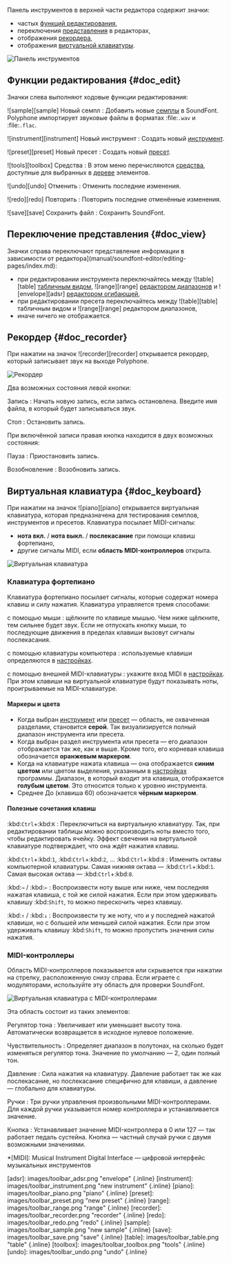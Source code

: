 Панель инструментов в верхней части редактора содержит значки:

* частых [функций редактирования](#doc_edit),
* переключения [представления](#doc_view) в редакторах,
* отображения [рекордера](#doc_recorder),
* отображения [виртуальной клавиатуры](#doc_keyboard).


![Панель инструментов](images/toolbar.png "Панель инструментов")


## Функции редактирования {#doc_edit}


Значки слева выполняют ходовые функции редактирования:


![sample][sample] Новый семпл
: Добавить новые [семплы][s-editor] в SoundFont.
  Polyphone импортирует звуковые файлы в форматах :file:`.wav` и :file:`.flac`.

![instrument][instrument] Новый инструмент
: Создать новый [инструмент][i-editor].

![preset][preset] Новый пресет
: Cоздать новый [пресет][p-editor].

![tools][toolbox] Средства
: В этом меню перечисляются [средства][tools], доступные для выбранных в [дереве][tree] элементов.

![undo][undo] Отменить
: Отменить последние изменения.

![redo][redo] Повторить
: Повторить последние отменённые изменения.

![save][save] Сохранить файл
: Сохранить SoundFont.


## Переключение представления {#doc_view}


Значки справа переключают представление информации в зависимости от редактора](manual/soundfont-editor/editing-pages/index.md):

* при редактировании инструмента переключайтесь между ![table][table] [табличным видом][i-editor-table], ![range][range] [редактором диапазонов][i-editor-range] и ![envelope][adsr] [редактором огибающей][i-editor-env],
* при редактировании пресета переключайтесь между ![table][table] табличным видом и ![range][range] редактором диапазонов,
* иначе ничего не отображается.


## Рекордер {#doc_recorder}


При нажатии на значок ![recorder][recorder] открывается рекордер, который записывает звук на выходе Polyphone.


![Рекордер](images/recorder.png "Рекордер")


Два возможных состояния левой кнопки:


Запись
: Начать новую запись, если запись остановлена.
  Введите имя файла, в который будет записываться звук.

Стоп
: Остановить запись.


При включённой записи правая кнопка находится в двух возможных состояния:


Пауза
: Приостановить запись.

Возобновление
: Возобновить запись.


## Виртуальная клавиатура {#doc_keyboard}


При нажатии на значок ![piano][piano] открывается виртуальная клавиатура, которая предназначена для тестирования семплов, инструментов и пресетов.
Клавиатура посылает MIDI-сигналы:

* **нота вкл.** / **нота выкл.** / **послекасание** при помощи клавиш фортепиано,
* другие сигналы MIDI, если **область MIDI-контроллеров** открыта.


![Виртуальная клавиатура](images/virtual_keyboard.png "Виртуальная клавиатура")


### Клавиатура фортепиано


Клавиатура фортепиано посылает сигналы, которые содержат номера клавиш и силу нажатия.
Клавиатура управляется тремя способами:


с помощью мыши
: щёлкните по клавише мышью.
  Чем ниже щёлкните, тем сильнее будет звук.
  Если не отпускать кнопку мыши, то последующие движения в пределах клавиши вызовут сигналы послекасания.

с помощью клавиатуры компьютера
: используемые клавиши определяются в [настройках][settings-keyboard].

с помощью внешней MIDI-клавиатуры
: укажите вход MIDI в [настройках][settings-general].
  При этом клавиши на виртуальной клавиатуре будут показывать ноты, проигрываемые на MIDI-клавиатуре.


#### Маркеры и цвета


* Когда выбран [инструмент][i-editor] или [пресет][p-editor] — область, не охваченная разделами, становится **серой**.
  Так визуализируется полный диапазон инструмента или пресета.
* Когда выбран раздел инструмента или пресета — его диапазон отображается так же, как и выше.
  Кроме того, его корневая клавиша обозначается **оранжевым маркером**.
* Когда на клавиатуре нажата клавиша — она отображается **синим цветом** или цветом выделения, указанным в [настройках][settings-interface] программы.
  Диапазон, в который входит эта клавиша, отображается **голубым цветом**.
  Это относится только к уровню инструмента.
* Среднее До (клавиша 60) обозначается **чёрным маркером**.


#### Полезные сочетания клавиш


:kbd:`Ctrl`+:kbd:`K`
: Переключиться на виртуальную клавиатуру.
  Так, при редактировании таблицы можно воспроизводить ноты вместо того, чтобы редактировать ячейку.
  Эффект свечения на виртуальной клавиатуре подтверждает, что она ждёт нажатия клавиш.

:kbd:`Ctrl`+:kbd:`1`, :kbd:`Ctrl`+:kbd:`2`, … :kbd:`Ctrl`+:kbd:`8`
: Изменить октавы компьютерной клавиатуры.
  Самая нижняя октава — :kbd:`Ctrl`+:kbd:`1`.
  Самая высокая октава — :kbd:`Ctrl`+:kbd:`8`.

:kbd:`→` / :kbd:`←`
: Воспроизвести ноту выше или ниже, чем последняя нажатая клавиша, с той же силой нажатия.
  Если при этом удерживать клавишу :kbd:`Shift`, то можно перескочить через клавишу.

:kbd:`↑` / :kbd:`↓`
: Воспроизвести ту же ноту, что и у последней нажатой клавиши, но с большей или меньшей силой нажатия.
  Если при этом удерживать клавишу :kbd:`Shift`, то можно пропустить значения силы нажатия.


### MIDI-контроллеры


Область MIDI-контроллеров показывается или скрывается при нажатии на стрелку, расположенную снизу справа.
Если играете с модуляторами, используйте эту область для проверки SoundFont.


![Виртуальная клавиатура с MIDI-контроллерами](images/virtual_keyboard_2.png "Виртуальная клавиатура с MIDI-контроллерами")


Эта область состоит из таких элементов:


Регулятор тона
: Увеличивает или уменьшает высоту тона.
  Автоматически возвращается в исходное нулевое положение.

Чувствительность
: Определяет диапазон в полутонах, на сколько будет изменяться регулятор тона.
  Значение по умолчанию — 2, один полный тон.

Давление
: Сила нажатия на клавиатуру.
  Давление работает так же как послекасание, но послекасание специфично для клавиши, а давление — глобально для клавиатуры.

Ручки
: Три ручки управления произвольными MIDI-контроллерами.
  Для каждой ручки указывается номер контроллера и устанавливается значение.

Кнопка
: Устанавливает значение MIDI-контроллера в 0 или 127 — так работает педаль сустейна.
  Кнопка — частный случай ручки с двумя возможными значениями.



*[MIDI]: Musical Instrument Digital Interface — цифровой интерфейс музыкальных инструментов


[adsr]:       images/toolbar_adsr.png       "envelope"       {.inline}
[instrument]: images/toolbar_instrument.png "new instrument" {.inline}
[piano]:      images/toolbar_piano.png      "piano"          {.inline}
[preset]:     images/toolbar_preset.png     "new preset"     {.inline}
[range]:      images/toolbar_range.png      "range"          {.inline}
[recorder]:   images/toolbar_recorder.png   "recorder"       {.inline}
[redo]:       images/toolbar_redo.png       "redo"           {.inline}
[sample]:     images/toolbar_sample.png     "new sample"     {.inline}
[save]:       images/toolbar_save.png       "save"           {.inline}
[table]:      images/toolbar_table.png      "table"          {.inline}
[toolbox]:    images/toolbar_toolbox.png    "tools"          {.inline}
[undo]:       images/toolbar_undo.png       "undo"           {.inline}

[i-editor-env]:       manual/soundfont-editor/editing-pages/instrument-editor.md#doc_envelope
[i-editor-range]:     manual/soundfont-editor/editing-pages/instrument-editor.md#doc_range
[i-editor-table]:     manual/soundfont-editor/editing-pages/instrument-editor.md#doc_table
[i-editor]:           manual/soundfont-editor/editing-pages/instrument-editor.md
[p-editor]:           manual/soundfont-editor/editing-pages/preset-editor.md
[s-editor]:           manual/soundfont-editor/editing-pages/sample-editor.md
[settings-general]:   manual/settings.md#doc_general
[settings-interface]: manual/settings.md#doc_interface
[settings-keyboard]:  manual/settings.md#doc_keyboard
[tools]:              manual/soundfont-editor/tools/index.md
[tree]:               manual/soundfont-editor/tree.md
